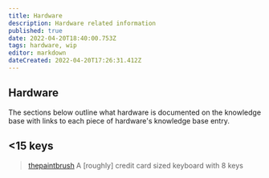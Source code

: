 ```yaml
---
title: Hardware
description: Hardware related information
published: true
date: 2022-04-20T18:40:00.753Z
tags: hardware, wip
editor: markdown
dateCreated: 2022-04-20T17:26:31.412Z
---
```


## Hardware

The sections below outline what hardware is documented on the knowledge base with links to each piece of hardware's knowledge base entry.

## <15 keys

> [thepaintbrush](/hardware/thepaintbrush)
A [roughly] credit card sized keyboard with 8 keys

